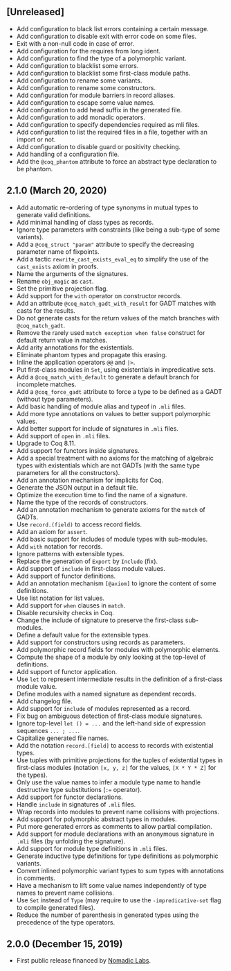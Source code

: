 ## [Unreleased]
* Add configuration to black list errors containing a certain message.
* Add configuration to disable exit with error code on some files.
* Exit with a non-null code in case of error.
* Add configuration for the requires from long ident.
* Add configuration to find the type of a polymorphic variant.
* Add configuration to blacklist some errors.
* Add configuration to blacklist some first-class module paths.
* Add configuration to rename some variants.
* Add configuration to rename some constructors.
* Add configuration for module barriers in record aliases.
* Add configuration to escape some value names.
* Add configuration to add head suffix in the generated file.
* Add configuration to add monadic operators.
* Add configuration to specify dependencies required as mli files.
* Add configuration to list the required files in a file, together with an import or not.
* Add configuration to disable guard or positivity checking.
* Add handling of a configuration file.
* Add the `@coq_phantom` attribute to force an abstract type declaration to be phantom.

## 2.1.0 (March 20, 2020)
* Add automatic re-ordering of type synonyms in mutual types to generate valid definitions.
* Add minimal handling of class types as records.
* Ignore type parameters with constraints (like being a sub-type of some variants).
* Add a `@coq_struct "param"` attribute to specify the decreasing parameter name of fixpoints.
* Add a tactic `rewrite_cast_exists_eval_eq` to simplify the use of the `cast_exists` axiom in proofs.
* Name the arguments of the signatures.
* Rename `obj_magic` as `cast`.
* Set the primitive projection flag.
* Add support for the `with` operator on constructor records.
* Add an attribute `@coq_match_gadt_with_result` for GADT matches with casts for the results.
* Do not generate casts for the return values of the match branches with `@coq_match_gadt`.
* Remove the rarely used `match exception when false` construct for default return value in matches.
* Add arity annotations for the existentials.
* Eliminate phantom types and propagate this erasing.
* Inline the application operators `@@` and `|>`.
* Put first-class modules in `Set`, using existentials in impredicative sets.
* Add a `@coq_match_with_default` to generate a default branch for incomplete matches.
* Add a `@coq_force_gadt` attribute to force a type to be defined as a GADT (without type parameters).
* Add basic handling of module alias and typeof in `.mli` files.
* Add more type annotations on values to better support polymorphic values.
* Add better support for include of signatures in `.mli` files.
* Add support of `open` in `.mli` files.
* Upgrade to Coq 8.11.
* Add support for functors inside signatures.
* Add a special treatment with no axioms for the matching of algebraic types with existentials which are not GADTs (with the same type parameters for all the constructors).
* Add an annotation mechanism for implicits for Coq.
* Generate the JSON output in a default file.
* Optimize the execution time to find the name of a signature.
* Name the type of the records of constructors.
* Add an annotation mechanism to generate axioms for the `match` of GADTs.
* Use `record.(field)` to access record fields.
* Add an axiom for `assert`.
* Add basic support for includes of module types with sub-modules.
* Add `with` notation for records.
* Ignore patterns with extensible types.
* Replace the generation of `Export` by `Include` (fix).
* Add support of `include` in first-class module values.
* Add support of functor definitions.
* Add an annotation mechanism `[@axiom]` to ignore the content of some definitions.
* Use list notation for list values.
* Add support for `when` clauses in `match`.
* Disable recursivity checks in Coq.
* Change the include of signature to preserve the first-class sub-modules.
* Define a default value for the extensible types.
* Add support for constructors using records as parameters.
* Add polymorphic record fields for modules with polymorphic elements.
* Compute the shape of a module by only looking at the top-level of definitions.
* Add support of functor application.
* Use `let` to represent intermediate results in the definition of a first-class module value.
* Define modules with a named signature as dependent records.
* Add changelog file.
* Add support for `include` of modules represented as a record.
* Fix bug on ambiguous detection of first-class module signatures.
* Ignore top-level `let () = ...` and the left-hand side of expression sequences `... ; ...`.
* Capitalize generated file names.
* Add the notation `record.[field]` to access to records with existential types.
* Use tuples with primitive projections for the tuples of existential types in first-class modules (notation `[x, y, z]` for the values, `[X * Y * Z]` for the types).
* Only use the value names to infer a module type name to handle destructive type substitutions (`:=` operator).
* Add support for functor declarations.
* Handle `include` in signatures of `.mli` files.
* Wrap records into modules to prevent name collisions with projections.
* Add support for polymorphic abstract types in modules.
* Put more generated errors as comments to allow partial compilation.
* Add support for module declarations with an anonymous signature in `.mli` files (by unfolding the signature).
* Add support for module type definitions in `.mli` files.
* Generate inductive type definitions for type definitions as polymorphic variants.
* Convert inlined polymorphic variant types to sum types with annotations in comments.
* Have a mechanism to lift some value names independently of type names to prevent name collisions.
* Use `Set` instead of `Type` (may require to use the `-impredicative-set` flag to compile generated files).
* Reduce the number of parenthesis in generated types using the precedence of the type operators.

## 2.0.0 (December 15, 2019)
* First public release financed by [Nomadic Labs](https://www.nomadic-labs.com/).
